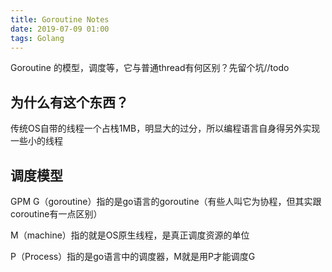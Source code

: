 ```yaml
---
title: Goroutine Notes
date: 2019-07-09 01:00
tags: Golang
---
```


Goroutine 的模型，调度等，它与普通thread有何区别？先留个坑//todo
<!--more-->
## 为什么有这个东西？
传统OS自带的线程一个占栈1MB，明显大的过分，所以编程语言自身得另外实现一些小的线程


## 调度模型

GPM
G（goroutine）指的是go语言的goroutine（有些人叫它为协程，但其实跟coroutine有一点区别）

M（machine）指的就是OS原生线程，是真正调度资源的单位

P（Process）指的是go语言中的调度器，M就是用P才能调度G